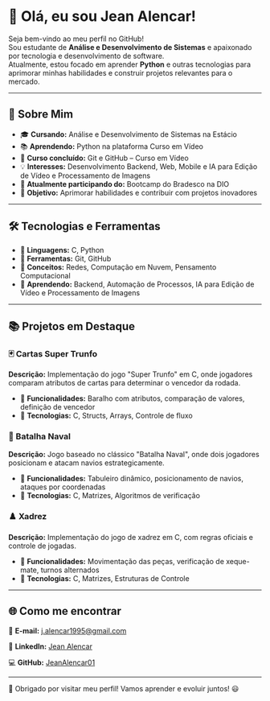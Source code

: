 # 👋 Olá, eu sou Jean Alencar!

Seja bem-vindo ao meu perfil no GitHub!  
Sou estudante de **Análise e Desenvolvimento de Sistemas** e apaixonado por tecnologia e desenvolvimento de software.  
Atualmente, estou focado em aprender **Python** e outras tecnologias para aprimorar minhas habilidades e construir projetos relevantes para o mercado.  

---

## 🚀 Sobre Mim  

- 🎓 **Cursando:** Análise e Desenvolvimento de Sistemas na Estácio  
- 📚 **Aprendendo:** Python na plataforma Curso em Vídeo  
- 📜 **Curso concluído:** Git e GitHub – Curso em Vídeo  
- 💡 **Interesses:** Desenvolvimento Backend, Web, Mobile e IA para Edição de Vídeo e Processamento de Imagens  
- 📌 **Atualmente participando do:** Bootcamp do Bradesco na DIO  
- 🎯 **Objetivo:** Aprimorar habilidades e contribuir com projetos inovadores  

---

## 🛠️ Tecnologias e Ferramentas  

- 🔹 **Linguagens:** C, Python  
- 🔹 **Ferramentas:** Git, GitHub  
- 🔹 **Conceitos:** Redes, Computação em Nuvem, Pensamento Computacional  
- 🔹 **Aprendendo:** Backend, Automação de Processos, IA para Edição de Vídeo e Processamento de Imagens  

---

## 📚 Projetos em Destaque  

### 🃏 Cartas Super Trunfo  
**Descrição:** Implementação do jogo "Super Trunfo" em C, onde jogadores comparam atributos de cartas para determinar o vencedor da rodada.  
- 🔹 **Funcionalidades:** Baralho com atributos, comparação de valores, definição de vencedor  
- 🔹 **Tecnologias:** C, Structs, Arrays, Controle de fluxo  

### 🚢 Batalha Naval  
**Descrição:** Jogo baseado no clássico "Batalha Naval", onde dois jogadores posicionam e atacam navios estrategicamente.  
- 🔹 **Funcionalidades:** Tabuleiro dinâmico, posicionamento de navios, ataques por coordenadas  
- 🔹 **Tecnologias:** C, Matrizes, Algoritmos de verificação  

### ♟️ Xadrez  
**Descrição:** Implementação do jogo de xadrez em C, com regras oficiais e controle de jogadas.  
- 🔹 **Funcionalidades:** Movimentação das peças, verificação de xeque-mate, turnos alternados  
- 🔹 **Tecnologias:** C, Matrizes, Estruturas de Controle  

---

## 🌐 Como me encontrar  

📩 **E-mail:** [j.alencar1995@gmail.com](mailto:j.alencar1995@gmail.com)  

🔗 **LinkedIn:** [Jean Alencar](https://www.linkedin.com/in/jean-alencar-dev/)  

💻 **GitHub:** [JeanAlencar01](https://github.com/JeanAlencar01)  

---

🚀 Obrigado por visitar meu perfil! Vamos aprender e evoluir juntos! 😃  
